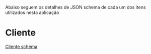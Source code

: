 Abaixo seguem os detalhes de JSON schema de cada um dos itens utilizados nesta aplicação

# Cliente
[Cliente schema](.gitbook/assets/cliente-schema.json)
